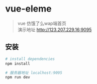 # vue-eleme

> vue 仿饿了么wap端首页 
<br>演示地址 <a href="http://123.207.229.16:9095">http://123.207.229.16:9095</a>

## 安装

``` bash
# install dependencies
npm install

# 服务器地址 localhost:9095
npm run dev

```


